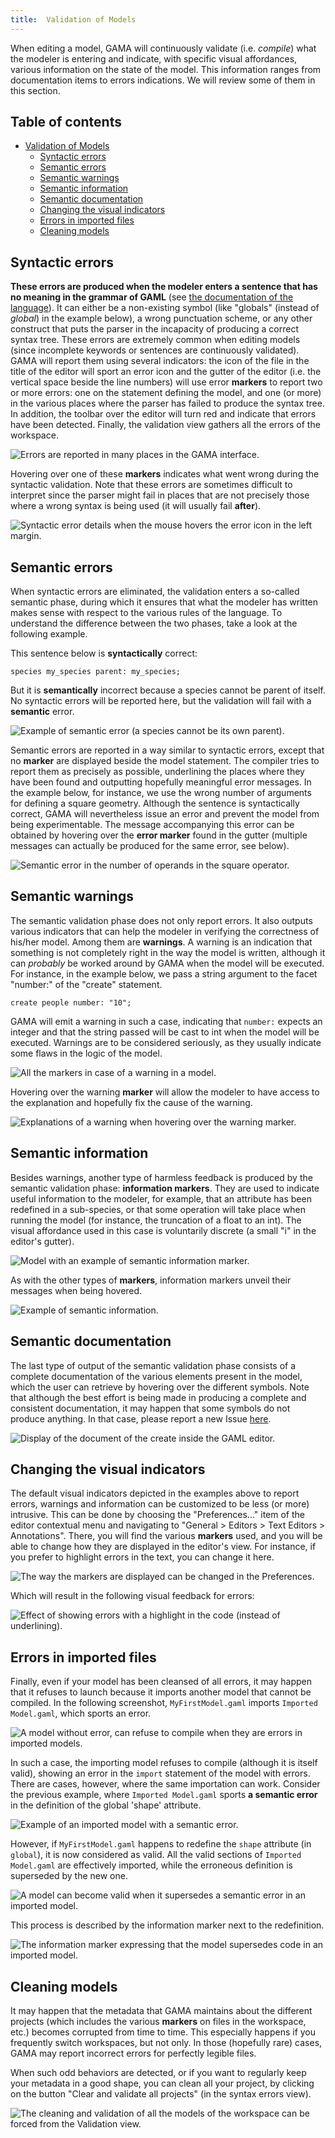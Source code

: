 ```yaml
---
title:  Validation of Models
---
```



When editing a model, GAMA will continuously validate (i.e. _compile_) what the modeler is entering and indicate, with specific visual affordances, various information on the state of the model. This information ranges from documentation items to errors indications. We will review some of them in this section.

## Table of contents 

* [Validation of Models](#validation-of-models)
  * [Syntactic errors](#syntactic-errors)
  * [Semantic errors](#semantic-errors)
  * [Semantic warnings](#semantic-warnings)
  * [Semantic information](#semantic-information)
  * [Semantic documentation](#semantic-documentation)
  * [Changing the visual indicators](#changing-the-visual-indicators)
  * [Errors in imported files](#errors-in-imported-files)
  * [Cleaning models](#cleaning-models)


## Syntactic errors

**These errors are produced when the modeler enters a sentence that has no meaning in the grammar of GAML** (see [the documentation of the language](LearnGAMLStepByStep)). It can either be a non-existing symbol (like "globals" (instead of _global_) in the example below), a wrong punctuation scheme, or any other construct that puts the parser in the incapacity of producing a correct syntax tree. These errors are extremely common when editing models (since incomplete keywords or sentences are continuously validated). GAMA will report them using several indicators: the icon of the file in the title of the editor will sport an error icon and the gutter of the editor (i.e. the vertical space beside the line numbers) will use error **markers** to report two or more errors: one on the statement defining the model, and one (or more) in the various places where the parser has failed to produce the syntax tree. In addition, the toolbar over the editor will turn red and indicate that errors have been detected. Finally, the validation view gathers all the errors of the workspace. 

![Errors are reported in many places in the GAMA interface.](/resources/images/editingModels/validation_model_with_syntactic_errors.png)

Hovering over one of these **markers** indicates what went wrong during the syntactic validation. Note that these errors are sometimes difficult to interpret since the parser might fail in places that are not precisely those where a wrong syntax is being used (it will usually fail **after**).

![Syntactic error details when the mouse hovers the error icon in the left margin.](/resources/images/editingModels/validation_model_with_syntactic_errors_and_hover.png)


## Semantic errors
When syntactic errors are eliminated, the validation enters a so-called semantic phase, during which it ensures that what the modeler has written makes sense with respect to the various rules of the language. To understand the difference between the two phases, take a look at the following example.

This sentence below is **syntactically** correct:
```
species my_species parent: my_species;
```
But it is **semantically** incorrect because a species cannot be parent of itself. No syntactic errors will be reported here, but the validation will fail with a **semantic** error.

![Example of semantic error (a species cannot be its own parent).](/resources/images/editingModels/validation_semantic_error_detail.png)


Semantic errors are reported in a way similar to syntactic errors, except that no **marker** are displayed beside the model statement. The compiler tries to report them as precisely as possible, underlining the places where they have been found and outputting hopefully meaningful error messages. In the example below, for instance, we use the wrong number of arguments for defining a square geometry. Although the sentence is syntactically correct, GAMA will nevertheless issue an error and prevent the model from being experimentable. The message accompanying this error can be obtained by hovering over the **error marker** found in the gutter (multiple messages can actually be produced for the same error, see below).

![Semantic error in the number of operands in the `square` operator.](/resources/images/editingModels/validation_model_with_semantic_errors.png)


## Semantic warnings

The semantic validation phase does not only report errors. It also outputs various indicators that can help the modeler in verifying the correctness of his/her model. Among them are **warnings**. A warning is an indication that something is not completely right in the way the model is written, although it can _probably_ be worked around by GAMA when the model will be executed. For instance, in the example below, we pass a string argument to the facet "number:" of the "create" statement. 
```gaml
create people number: "10";
```

GAMA will emit a warning in such a case, indicating that `number:` expects an integer and that the string passed will be cast to int when the model will be executed. Warnings are to be considered seriously, as they usually indicate some flaws in the logic of the model.

![All the markers in case of a warning in a model.](/resources/images/editingModels/validation_model_with_warnings.png)



Hovering over the warning **marker** will allow the modeler to have access to the explanation and hopefully fix the cause of the warning.

![Explanations of a warning when hovering over the warning marker.](/resources/images/editingModels/validation_model_with_warnings_and_hover.png)



## Semantic information
Besides warnings, another type of harmless feedback is produced by the semantic validation phase: **information markers**. They are used to indicate useful information to the modeler, for example, that an attribute has been redefined in a sub-species, or that some operation will take place when running the model (for instance, the truncation of a float to an int). The visual affordance used in this case is voluntarily discrete (a small "i" in the editor's gutter).

![Model with an example of semantic information marker.](/resources/images/editingModels/validation_model_with_info.png)


As with the other types of **markers**, information markers unveil their messages when being hovered.

![Example of semantic information.](/resources/images/editingModels/validation_model_with_info_and_hover.png)




## Semantic documentation
The last type of output of the semantic validation phase consists of a complete documentation of the various elements present in the model, which the user can retrieve by hovering over the different symbols. Note that although the best effort is being made in producing a complete and consistent documentation, it may happen that some symbols do not produce anything. In that case, please report a new Issue [here](https://code.google.com/p/gama-platform/issues/list).

![Display of the document of the `create` inside the GAML editor.](/resources/images/editingModels/validation_model_with_no_errors_and_hover.png)



## Changing the visual indicators
The default visual indicators depicted in the examples above to report errors, warnings and information can be customized to be less (or more) intrusive. This can be done by choosing the "Preferences..." item of the editor contextual menu and navigating to "General > Editors > Text Editors > Annotations". There, you will find the various **markers** used, and you will be able to change how they are displayed in the editor's view. For instance, if you prefer to highlight errors in the text, you can change it here.

![The way the markers are displayed can be changed in the Preferences.](/resources/images/editingModels/validation_preferences_annotations.png)


Which will result in the following visual feedback for errors:

![Effect of showing errors with a highlight in the code (instead of underlining).](/resources/images/editingModels/validation_model_with_semantic_error_different_annotation.png)



## Errors in imported files

Finally, even if your model has been cleansed of all errors, it may happen that it refuses to launch because it imports another model that cannot be compiled. In the following screenshot, `MyFirstModel.gaml` imports `Imported Model.gaml`, which sports an error.

![A model without error, can refuse to compile when they are errors in imported models.](/resources/images/editingModels/validation_model_with_imported_errors.png)


In such a case, the importing model refuses to compile (although it is itself valid), showing an error in the `import` statement of the model with errors. There are cases, however, where the same importation can work. Consider the previous example, where `Imported Model.gaml` sports **a semantic error** in the definition of the global 'shape' attribute. 

![Example of an imported model with a semantic error.](/resources/images/editingModels/validation_model_with_imported_semantic_error.png)

However, if `MyFirstModel.gaml` happens to redefine the `shape` attribute (in `global`), it is now considered as valid. All the valid sections of `Imported Model.gaml` are effectively imported, while the erroneous definition is superseded by the new one.

![A model can become valid when it supersedes a semantic error in an imported model.](/resources/images/editingModels/validation_model_with_superseded_semantic_error.png)

This process is described by the information marker next to the redefinition.

![The information marker expressing that the model supersedes code in an imported model.](/resources/images/editingModels/validation_model_with_superseded_semantic_error_and_hover.png)



## Cleaning models
It may happen that the metadata that GAMA maintains about the different projects (which includes the various **markers** on files in the workspace, etc.) becomes corrupted from time to time. This especially happens if you frequently switch workspaces, but not only. In those (hopefully rare) cases, GAMA may report incorrect errors for perfectly legible files.

When such odd behaviors are detected, or if you want to regularly keep your metadata in a good shape, you can clean all your project, by clicking on the button "Clear and validate all projects" (in the syntax errors view).

![The cleaning and validation of all the models of the workspace can be forced from the Validation view.](/resources/images/editingModels/validation_action_clean.png)
